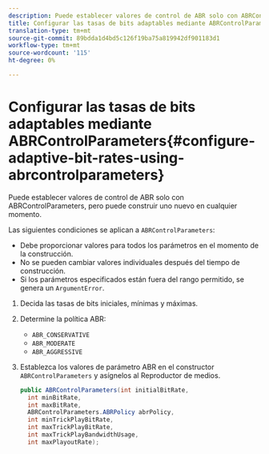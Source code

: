 ```yaml
---
description: Puede establecer valores de control de ABR solo con ABRControlParameters, pero puede construir uno nuevo en cualquier momento.
title: Configurar las tasas de bits adaptables mediante ABRControlParameters
translation-type: tm+mt
source-git-commit: 89bdda1d4bd5c126f19ba75a819942df901183d1
workflow-type: tm+mt
source-wordcount: '115'
ht-degree: 0%

---
```



# Configurar las tasas de bits adaptables mediante ABRControlParameters{#configure-adaptive-bit-rates-using-abrcontrolparameters}

Puede establecer valores de control de ABR solo con ABRControlParameters, pero puede construir uno nuevo en cualquier momento.

Las siguientes condiciones se aplican a `ABRControlParameters`:

* Debe proporcionar valores para todos los parámetros en el momento de la construcción.
* No se pueden cambiar valores individuales después del tiempo de construcción.
* Si los parámetros especificados están fuera del rango permitido, se genera un `ArgumentError`.

1. Decida las tasas de bits iniciales, mínimas y máximas.
1. Determine la política ABR:

   * `ABR_CONSERVATIVE`
   * `ABR_MODERATE`
   * `ABR_AGGRESSIVE`

1. Establezca los valores de parámetro ABR en el constructor `ABRControlParameters` y asígnelos al Reproductor de medios.

   ```java
   public ABRControlParameters(int initialBitRate, 
     int minBitRate, 
     int maxBitRate, 
     ABRControlParameters.ABRPolicy abrPolicy, 
     int minTrickPlayBitRate, 
     int maxTrickPlayBitRate, 
     int maxTrickPlayBandwidthUsage, 
     int maxPlayoutRate);
   ```

